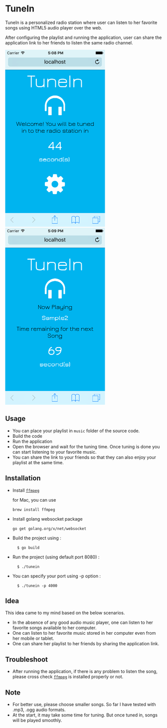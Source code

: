 # **TuneIn**
TuneIn is a personalized radio station where user can listen to her favorite songs using HTML5 audio player over the web.

After configuring the playlist and running the application, user can share the application link to her friends to listen the same radio channel.

![Tuning-image](https://github.com/gophergala2016/tunein/blob/master/screenshots/Tuning.png "Tuning")
![Playing-image](https://github.com/gophergala2016/tunein/blob/master/screenshots/Playing.png "Playing")


## Usage
- You can place your playlist in `music` folder of the source code.
- Build the code
- Run the application
- Open the browser and wait for the tuning time. Once tuning is done you can start listening to your favorite music.
- You can share the link to your friends so that they can also enjoy your playlist at the same time.


## Installation
- Install [`ffmpeg`](https://www.ffmpeg.org/)

  for Mac, you can use

  ```
  brew install ffmpeg
  ```
- Install golang websocket package

  ```
  go get golang.org/x/net/websocket
  ```
- Build the project using :

  ```
    $ go build
  ```
- Run the project (using default port 8080) :

  ```
    $ ./tunein
  ```
- You can specify your port using -p option :

  ```
    $ ./tunein -p 4000
  ```


## Idea
  This idea came to my mind based on the below scenarios.
  - In the absence of any good audio music player, one can listen to her favorite songs available to her computer.
  - One can listen to her favorite music stored in her computer even from her mobile or tablet.
  - One can share her playlist to her friends by sharing the application link.


## Troubleshoot
- After running the application, if there is any problem to listen the song, please cross check [`ffmpeg`](https://www.ffmpeg.org/) is installed properly or not.

## Note
- For better use, please choose smaller songs. So far I have tested with .mp3, .ogg audio formats.
- At the start, it may take some time for tuning. But once tuned in, songs will be played smoothly.
